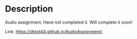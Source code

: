 # Description
Audio assignment. Have not completed it. Will complete it soon!

Link: https://dktpt44.github.io/AudioAssignment/